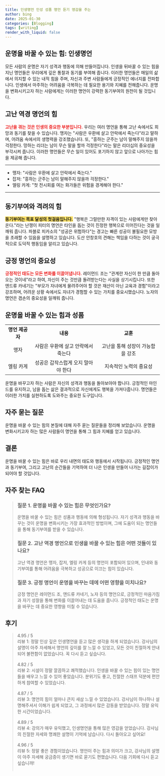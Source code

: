 ```yaml
---
title: 인생명언 인성 성품 명언 듣기 영감을 주는
author: bing
date: 2025-01-30
categories: [Blogging]
tags: [writing]
render_with_liquid: false
---
```



<h2 id='운명을바꿀수있는힘'>운명을 바꿀 수 있는 힘: 인생명언</h2>

<p>모든 사람의 운명은 자기 성격과 행동에 의해 만들어집니다. 인생을 뒤바꿀 수 있는 힘을 지닌 명언들은 우리에게 깊은 통찰과 동기를 부여해 줍니다. 이러한 명언들은 매일의 삶에서 의지할 수 있는 내적 힘을 주며, 자신과 주변 사람들에게 긍정적인 에너지를 전파합니다. 인생에서 마주하는 어려움을 극복하는 데 필요한 용기와 지혜를 전해줍니다. 운명을 변화시키고자 하는 사람에게는 이러한 명언이 강력한 동기부여의 원천이 될 것입니다.</p>

<h2 id='고난역경명언'>고난 역경 명언의 힘</h2>

<p><b><span style="color: #ee2323;">고난을 겪는 것은 인생의 중요한 부분입니다.</span></b> 우리는 여러 명언을 통해 고난 속에서도 희망과 동기를 찾을 수 있습니다. 맹자는 "사람은 우환에 살고 안락에서 죽는다"라고 말하며, 어려움 속에서의 생명력을 강조했습니다. 또, "흥하는 군주는 남이 말해주지 않을까 걱정한다. 망하는 리더는 남이 무슨 말을 할까 걱정한다"라는 말은 리더십의 중요성을 부각시켜 줍니다. 이러한 명언들은 무슨 일이 있어도 포기하지 않고 앞으로 나아가는 힘을 제공해 줍니다.</p>

<hr />

<ul>
    <li>맹자: "사람은 우환에 살고 안락에서 죽는다."</li>
    <li>잡저: "흥하는 군주는 남이 말해주지 않을까 걱정한다."</li>
    <li>엘링 카게: "첫 전시회를 여는 화가들은 위험을 경계해야 한다."</li>
</ul>

<hr />

<h2 id='동기부여와격려명언'>동기부여와 격려의 힘</h2>

<p><b><span style="background-color: #ffe066;">동기부여는 목표 달성의 첫걸음입니다.</span></b> "행복은 그럴만한 자격이 있는 사람에게만 찾아온다."라는 난쟁이 피터의 명언은 타인을 돕는 것이 진정한 행복으로 이어진다는 것을 일깨워 줍니다. 파블로 피카소의 "성공은 위험하다"는 경고는 빠른 성공이 불필요한 모방을 초래할 수 있음을 설명하고 있습니다. 도산 안창호의 견해는 책임을 다하는 것이 궁극적으로 도덕적 행동임을 알리고 있습니다.</p>

<h2 id='긍정명언'>긍정 명언의 중요성</h2>

<p><b><span style="color: #ee2323;">긍정적인 태도는 모든 변화를 이끌어냅니다.</span></b> 레이먼드 조는 "관계란 자신이 한 만큼 돌아오는 것이네"라고 하여, 자신이 주는 것만큼 돌려받는다는 사실을 상기시킵니다. 또한 앤드류 카네기는 "부모가 자녀에게 물려주어야 할 것은 재산이 아닌 교육과 경험"이라고 강조하며, 어려운 상황 속에서도 자녀가 경험할 수 있는 가치를 중요시했습니다. 노자의 명언은 겸손의 중요성을 일깨워 줍니다.</p>

<h2 id='운명을바꿀수있는힘과성품'>운명을 바꿀 수 있는 힘과 성품</h2>

<table>
    <tr>
        <td style="text-align: center; height: 17px;"><b>명언 제공자</b></td>
        <td style="text-align: center; height: 17px;"><b>내용</b></td>
        <td style="text-align: center; height: 17px;"><b>교훈</b></td>
    </tr>
    <tr>
        <td style="text-align: center; height: 17px;">맹자</td>
        <td style="text-align: center; height: 17px;">사람은 우환에 살고 안락에서 죽는다</td>
        <td style="text-align: center; height: 17px;">고난을 통해 성장이 가능함을 강조</td>
    </tr>
    <tr>
        <td style="text-align: center; height: 17px;">엘링 카게</td>
        <td style="text-align: center; height: 17px;">성공은 갑작스럽게 오지 말아야 한다</td>
        <td style="text-align: center; height: 17px;">지속적인 노력의 중요성</td>
    </tr>
</table>

<p>운명을 바꾸고자 하는 사람은 자신의 성격과 행동을 돌아보아야 합니다. 긍정적인 마인드를 유지하고, 남을 돕는 삶은 결과적으로 자신에게도 행복을 가져다줍니다. 명언들은 이러한 가치를 실현하도록 도와주는 중요한 도구입니다.</p>

<h2 id='자주묻는질문'>자주 묻는 질문</h2>

<p>운명을 바꿀 수 있는 힘의 본질에 대해 자주 묻는 질문들을 정리해 보았습니다. 운명을 변화시키고자 하는 많은 사람들이 명언을 통해 그 힘과 지혜를 얻고 있습니다.</p>

<h2 id='결론'>결론</h2>

<p>운명을 바꿀 수 있는 힘은 바로 우리 내면의 태도와 행동에서 시작됩니다. 긍정적인 명언과 동기부여, 그리고 고난의 순간들을 기억하여 더 나은 인생을 만들어 나가는 길잡이가 되어야 할 것입니다.</p>


<h2 id='자주_찾는_FAQ'>자주 찾는 FAQ</h2>
<div itemscope="" itemtype="https://schema.org/FAQPage"> 
<blockquote> 
<div itemscope="" itemprop="mainEntity" itemtype="https://schema.org/Question"> 
<h3 itemprop="name">질문 1. 운명을 바꿀 수 있는 힘은 무엇인가요?</h3> 
<div itemscope="" itemprop="acceptedAnswer" itemtype="https://schema.org/Answer"> 
<span itemprop="text"> 
<p>운명을 바꿀 수 있는 힘은 성품과 행동에 의해 형성됩니다. 자기 성격과 행동을 바꾸는 것이 운명을 변화시키는 가장 효과적인 방법이며, 그에 도움이 되는 명언들을 통해 동기부여를 받을 수 있습니다.</p> 
</span> 
</div> 
</div> 

<div itemscope="" itemprop="mainEntity" itemtype="https://schema.org/Question"> 
<h3 itemprop="name">질문 2. 고난 역경 명언으로 인생을 바꿀 수 있는 힘은 어떤 것들이 있나요?</h3> 
<div itemscope="" itemprop="acceptedAnswer" itemtype="https://schema.org/Answer"> 
<span itemprop="text"> 
<p>고난 역경 명언은 맹자, 잡저, 엘링 카게 등의 명언이 포함되어 있으며, 인내와 동기부여를 통해 어려움을 극복하고 성공으로 이끄는 힘이 있습니다.</p> 
</span> 
</div> 
</div> 

<div itemscope="" itemprop="mainEntity" itemtype="https://schema.org/Question"> 
<h3 itemprop="name">질문 3. 긍정 명언이 운명을 바꾸는 데에 어떤 영향을 미치나요?</h3> 
<div itemscope="" itemprop="acceptedAnswer" itemtype="https://schema.org/Answer"> 
<span itemprop="text"> 
<p>긍정 명언은 레이먼드 조, 앤드류 카네기, 노자 등의 명언으로, 긍정적인 마음가짐과 자기 성찰을 통해 변화를 이끌어내는 데 도움을 줍니다. 긍정적인 태도는 운명을 바꾸는 데 중요한 영향을 미칠 수 있습니다.</p> 
</span> 
</div> 
</div> 
</blockquote> 
</div>
<h2 id='후기'>후기</h2>
<div itemscope itemtype="https://schema.org/Product">
  <blockquote>
  <div itemprop="review" itemscope itemtype="https://schema.org/Review">
      <div itemprop="reviewRating" itemscope itemtype="https://schema.org/Rating"> <span itemprop="ratingValue">4.95</span> / <span itemprop="bestRating">5</span> </div>
      <span itemprop="reviewBody">리뷰 1: 정말 인상 깊은 인생명언을 듣고 많은 생각을 하게 되었습니다. 강사님의 설명이 아주 자세해서 명언의 깊이를 잘 느낄 수 있었고, 모든 것이 친절하게 안내되어 불편함이 없었습니다. 꼭 다시 듣고 싶습니다.</span>
  </div>
  <br>
  <div itemprop="review" itemscope itemtype="https://schema.org/Review">
      <div itemprop="reviewRating" itemscope itemtype="https://schema.org/Rating"> <span itemprop="ratingValue">4.82</span> / <span itemprop="bestRating">5</span> </div>
      <span itemprop="reviewBody">리뷰 2: 시설이 정말 깔끔하고 쾌적했습니다. 인생을 바꿀 수 있는 힘이 있는 명언들을 배우고 느낄 수 있어 좋았습니다. 분위기도 좋고, 친절한 스태프 덕분에 편안하게 참여할 수 있었습니다.</span>
  </div>
  <br>
  <div itemprop="review" itemscope itemtype="https://schema.org/Review">
      <div itemprop="reviewRating" itemscope itemtype="https://schema.org/Rating"> <span itemprop="ratingValue">4.87</span> / <span itemprop="bestRating">5</span> </div>
      <span itemprop="reviewBody">리뷰 3: 명언의 힘이 얼마나 큰지 새삼 느낄 수 있었습니다. 강사님이 하나하나 설명해주셔서 이해가 쉽게 되었고, 그 과정에서 많은 감동을 받았습니다. 정말 유익한 시간이었습니다.</span>
  </div>
  <br>
  <div itemprop="review" itemscope itemtype="https://schema.org/Review">
      <div itemprop="reviewRating" itemscope itemtype="https://schema.org/Rating"> <span itemprop="ratingValue">4.89</span> / <span itemprop="bestRating">5</span> </div>
      <span itemprop="reviewBody">리뷰 4: 강의가 매우 유익했고, 인생명언을 통해 많은 영감을 얻었습니다. 강사님의 친절한 자세와 명쾌한 설명이 기억에 남습니다. 다시 돌아오고 싶어요!</span>
  </div>
  <br>
  <div itemprop="review" itemscope itemtype="https://schema.org/Review">
      <div itemprop="reviewRating" itemscope itemtype="https://schema.org/Rating"> <span itemprop="ratingValue">4.96</span> / <span itemprop="bestRating">5</span> </div>
      <span itemprop="reviewBody">리뷰 5: 정말 좋은 경험이었습니다. 명언이 주는 힘과 의미가 크고, 강사님의 설명이 아주 자세해 궁금증이 생기면 바로 묻기도 편했습니다. 다음 기회에 다시 듣고 싶습니까!</span>
  </div>
  <br>
  </blockquote>
</div>
